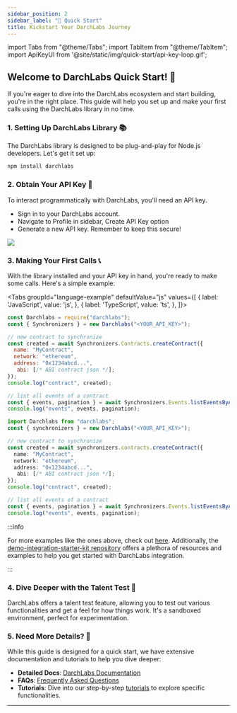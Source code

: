 ```yaml
---
sidebar_position: 2
sidebar_label: "🚀 Quick Start"
title: Kickstart Your DarchLabs Journey
---
```


import Tabs from "@theme/Tabs";
import TabItem from "@theme/TabItem";
import ApiKeyUI from '@site/static/img/quick-start/api-key-loop.gif';

## Welcome to DarchLabs Quick Start! 🌟

If you're eager to dive into the DarchLabs ecosystem and start building, you're in the right place. This guide will help you set up and make your first calls using the DarchLabs library in no time.

### 1. Setting Up DarchLabs Library 📚

The DarchLabs library is designed to be plug-and-play for Node.js developers. Let's get it set up:

```bash
npm install darchlabs
```

### 2. Obtain Your API Key 🔑

To interact programmatically with DarchLabs, you'll need an API key.

- Sign in to your DarchLabs account.
- Navigate to Profile in sidebar, Create API Key option
- Generate a new API key. Remember to keep this secure!

<div style={{ display: "flex", justifyContent: "center" }}>
  <img width={"80%"} src={ApiKeyUI} />
</div>

### 3. Making Your First Calls 📞

With the library installed and your API key in hand, you're ready to make some calls. Here's a simple example:

<Tabs
groupId="language-example"
defaultValue="js"
values={[
{ label: 'JavaScript', value: 'js', },
{ label: 'TypeScript', value: 'ts', },
]}>
<TabItem value="js">

```js
const Darchlabs = require("darchlabs");
const { Synchronizers } = new Darchlabs("<YOUR_API_KEY>");

// new contract to synchronize
const created = await Synchronizers.Contracts.createContract({
  name: "MyContract",
  network: "ethereum",
  address: "0x1234abcd...",
   abi: [/* ABI contract json */];
});
console.log("contract", created);

// list all events of a contract
const { events, pagination } = await Synchronizers.Events.listEventsByAddress(created.address);
console.log("events", events, pagination);
```

</TabItem>

<TabItem value="ts">

```ts
import Darchlabs from "darchlabs";
const { synchronizers } = new Darchlabs("<YOUR_API_KEY>");

// new contract to synchronize
const created = await synchronizers.contracts.createContract({
  name: "MyContract",
  network: "ethereum",
  address: "0x1234abcd...",
   abi: [/* ABI contract json */];
});
console.log("contract", created);

// list all events of a contract
const { events, pagination } = await Synchronizers.Events.listEventsByAddress(created.address);
console.log("events", events, pagination);
```

</TabItem>
</Tabs>

:::info

For more examples like the ones above, check out [here](https://github.com/darchlabs/demo-integration-starter-kit/blob/main/demo-npm-library/src/index.ts). Additionally, the [demo-integration-starter-kit repository](https://github.com/darchlabs/demo-integration-starter-kit) offers a plethora of resources and examples to help you get started with DarchLabs integration.

:::

### 4. Dive Deeper with the Talent Test 🧪

DarchLabs offers a talent test feature, allowing you to test out various functionalities and get a feel for how things work. It's a sandboxed environment, perfect for experimentation.

### 5. Need More Details? 🧐

While this guide is designed for a quick start, we have extensive documentation and tutorials to help you dive deeper:

- **Detailed Docs**: [DarchLabs Documentation](/docs/intro)
- **FAQs**: [Frequently Asked Questions](/docs/faq)
- **Tutorials**: Dive into our step-by-step [tutorials](/docs/tutorials/tutorials) to explore specific functionalities.

---
